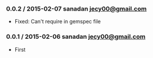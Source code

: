 ### 0.0.2 / 2015-02-07  sanadan <jecy00@gmail.com>

  * Fixed: Can't require in gemspec file

### 0.0.1 / 2015-02-06  sanadan <jecy00@gmail.com>

  * First

